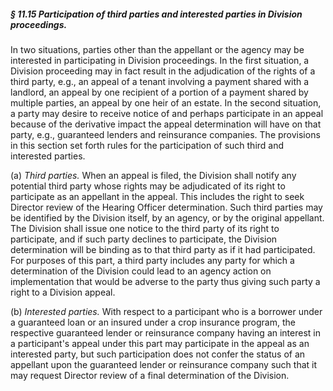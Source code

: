 ##### § 11.15 Participation of third parties and interested parties in Division proceedings. #####

In two situations, parties other than the appellant or the agency may be interested in participating in Division proceedings. In the first situation, a Division proceeding may in fact result in the adjudication of the rights of a third party, e.g., an appeal of a tenant involving a payment shared with a landlord, an appeal by one recipient of a portion of a payment shared by multiple parties, an appeal by one heir of an estate. In the second situation, a party may desire to receive notice of and perhaps participate in an appeal because of the derivative impact the appeal determination will have on that party, e.g., guaranteed lenders and reinsurance companies. The provisions in this section set forth rules for the participation of such third and interested parties.

(a) *Third parties.* When an appeal is filed, the Division shall notify any potential third party whose rights may be adjudicated of its right to participate as an appellant in the appeal. This includes the right to seek Director review of the Hearing Officer determination. Such third parties may be identified by the Division itself, by an agency, or by the original appellant. The Division shall issue one notice to the third party of its right to participate, and if such party declines to participate, the Division determination will be binding as to that third party as if it had participated. For purposes of this part, a third party includes any party for which a determination of the Division could lead to an agency action on implementation that would be adverse to the party thus giving such party a right to a Division appeal.

(b) *Interested parties.* With respect to a participant who is a borrower under a guaranteed loan or an insured under a crop insurance program, the respective guaranteed lender or reinsurance company having an interest in a participant's appeal under this part may participate in the appeal as an interested party, but such participation does not confer the status of an appellant upon the guaranteed lender or reinsurance company such that it may request Director review of a final determination of the Division.